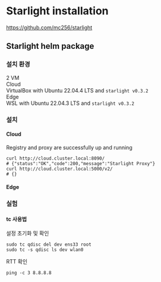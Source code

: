 # Starlight installation
https://github.com/mc256/starlight

## Starlight helm package

### 설치 환경
2 VM  
Cloud  
VirtualBox with Ubuntu 22.04.4 LTS and `starlight v0.3.2`  
Edge  
WSL with Ubuntu 22.04.3 LTS and `starlight v0.3.2` 

### 설치

#### Cloud


Registry and proxy are successfully up and running
```
curl http://cloud.cluster.local:8090/
# {"status":"OK","code":200,"message":"Starlight Proxy"}
curl http://cloud.cluster.local:5000/v2/
# {}
```

#### Edge



### 실험

#### tc 사용법

설정 초기화 및 확인
```
sudo tc qdisc del dev ens33 root
sudo tc -s qdisc ls dev wlan0
```
RTT 확인
```
ping -c 3 8.8.8.8
```



